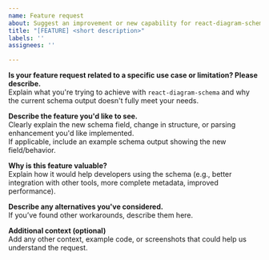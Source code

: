 ```yaml
---
name: Feature request
about: Suggest an improvement or new capability for react-diagram-schema
title: "[FEATURE] <short description>"
labels: ''
assignees: ''

---
```


**Is your feature request related to a specific use case or limitation? Please describe.**  
Explain what you're trying to achieve with `react-diagram-schema` and why the current schema output doesn't fully meet your needs.

**Describe the feature you'd like to see.**  
Clearly explain the new schema field, change in structure, or parsing enhancement you'd like implemented.  
If applicable, include an example schema output showing the new field/behavior.

**Why is this feature valuable?**  
Explain how it would help developers using the schema (e.g., better integration with other tools, more complete metadata, improved performance).

**Describe any alternatives you've considered.**  
If you’ve found other workarounds, describe them here.

**Additional context (optional)**  
Add any other context, example code, or screenshots that could help us understand the request.
